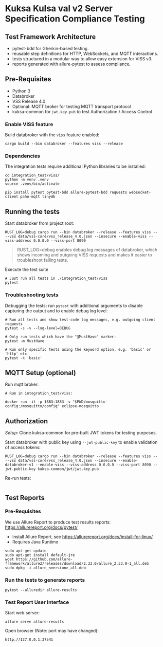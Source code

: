 # Kuksa Kulsa val v2 Server Specification Compliance Testing

## Test Framework Architecture

- pytest-bdd for Gherkin-based testing.
- reusable step definitions for HTTP, WebSockets, and MQTT interactions.
- tests structured in a modular way to allow easy extension for VISS v3.
- reports generated with allure-pytest to assess compliance.

## Pre-Requisites

- Python 3
- Databroker
- VSS Release 4.0
- Optional: MQTT broker for testing MQTT transport protocol
- kuksa-common for `jwt.key.pub` to test Authorization / Access Control

### Enable VISS feature

Build databroker with the `viss` feature enabled:

```
cargo build --bin databroker --features viss --release
```

### Dependencies

The integration tests require additional Python libraries to be installed:

```
cd integration_test/viss/
python -m venv .venv
source .venv/bin/activate

pip install pytest pytest-bdd allure-pytest-bdd requests websocket-client paho-mqtt tinydb
```

## Running the tests

Start databroker from project root:
```
RUST_LOG=debug cargo run --bin databroker --release --features viss -- --vss data/vss-core/vss_release_4.0.json --insecure --enable-viss --viss-address 0.0.0.0 --viss-port 8090
```

> RUST_LOG=debug enables debug log messages of databroker, which shows incoming and outgoing VISS requests and makes it easier to troubleshoot failing tests.

Execute the test suite
```
# Just run all tests in ./integration_test/viss
pytest
```

### Troubleshooting tests

Debugging the tests: run `pytest` with additional arguments to disable capturing the output and to enable debug log level:
```
# Run all tests and show test-code log messages, e.g. outgoing client requests
pytest -s -v --log-level=DEBUG

# Only run tests which have the "@MustHave" marker:
pytest -m MustHave

# Run only specific tests using the keyword option, e.g. 'basic' or 'http' etc.
pytest -k 'basic'
```

## MQTT Setup (optional)

Run mqtt broker:
```
# Run in integration_test/viss:

docker run -it -p 1883:1883 -v "$PWD/mosquitto-config:/mosquitto/config" eclipse-mosquitto
```

## Authorization

_Setup:_ Clone kuksa-common for pre-built JWT tokens for testing purposes.

Start databroker with public key using `--jwt-public-key` to enable validation of access tokens:

```
RUST_LOG=debug cargo run --bin databroker --release --features viss -- --vss data/vss-core/vss_release_4.0.json --insecure --enable-databroker-v1 --enable-viss --viss-address 0.0.0.0 --viss-port 8090 --jwt-public-key kuksa-common/jwt/jwt.key.pub
```

Re-run tests:
```
```

## Test Reports

### Pre-Requisites

We use Allure Report to produce test results reports: https://allurereport.org/docs/pytest/

- Install Allure Report, see https://allurereport.org/docs/install-for-linux/
- Requires Java Runtime

```
sudo apt-get update
sudo apt-get install default-jre
wget https://github.com/allure-framework/allure2/releases/download/2.33.0/allure_2.33.0-1_all.deb
sudo dpkg -i allure_<version>_all.deb
```

### Run the tests to generate reports

```
pytest --alluredir allure-results
```

### Test Report User Interface

Start web server:
```
allure serve allure-results
```

Open browser (Note: port may have changed):
```
http://127.0.0.1:37541
```
